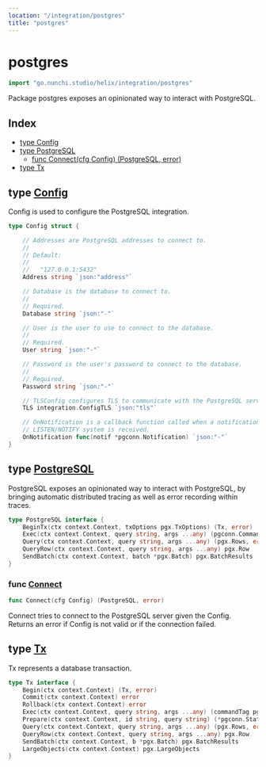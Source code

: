 ```yaml
---
location: "/integration/postgres"
title: "postgres"
---
```


# postgres

```go
import "go.nunchi.studio/helix/integration/postgres"
```

Package postgres exposes an opinionated way to interact with PostgreSQL.

## Index

- [type Config](<#Config>)
- [type PostgreSQL](<#PostgreSQL>)
  - [func Connect\(cfg Config\) \(PostgreSQL, error\)](<#Connect>)
- [type Tx](<#Tx>)


## type [Config](<https://github.com/nunchistudio/helix.go/blob/main/integration/postgres/config.go#L12-L42>)

Config is used to configure the PostgreSQL integration.

```go
type Config struct {

    // Addresses are PostgreSQL addresses to connect to.
    //
    // Default:
    //
    //   "127.0.0.1:5432"
    Address string `json:"address"`

    // Database is the database to connect to.
    //
    // Required.
    Database string `json:"-"`

    // User is the user to use to connect to the database.
    //
    // Required.
    User string `json:"-"`

    // Password is the user's password to connect to the database.
    //
    // Required.
    Password string `json:"-"`

    // TLSConfig configures TLS to communicate with the PostgreSQL server.
    TLS integration.ConfigTLS `json:"tls"`

    // OnNotification is a callback function called when a notification from the
    // LISTEN/NOTIFY system is received.
    OnNotification func(notif *pgconn.Notification) `json:"-"`
}
```

## type [PostgreSQL](<https://github.com/nunchistudio/helix.go/blob/main/integration/postgres/postgres.go#L20-L26>)

PostgreSQL exposes an opinionated way to interact with PostgreSQL, by bringing automatic distributed tracing as well as error recording within traces.

```go
type PostgreSQL interface {
    BeginTx(ctx context.Context, txOptions pgx.TxOptions) (Tx, error)
    Exec(ctx context.Context, query string, args ...any) (pgconn.CommandTag, error)
    Query(ctx context.Context, query string, args ...any) (pgx.Rows, error)
    QueryRow(ctx context.Context, query string, args ...any) pgx.Row
    SendBatch(ctx context.Context, batch *pgx.Batch) pgx.BatchResults
}
```

### func [Connect](<https://github.com/nunchistudio/helix.go/blob/main/integration/postgres/postgres.go#L45>)

```go
func Connect(cfg Config) (PostgreSQL, error)
```

Connect tries to connect to the PostgreSQL server given the Config. Returns an error if Config is not valid or if the connection failed.

## type [Tx](<https://github.com/nunchistudio/helix.go/blob/main/integration/postgres/transaction.go#L25-L35>)

Tx represents a database transaction.

```go
type Tx interface {
    Begin(ctx context.Context) (Tx, error)
    Commit(ctx context.Context) error
    Rollback(ctx context.Context) error
    Exec(ctx context.Context, query string, args ...any) (commandTag pgconn.CommandTag, err error)
    Prepare(ctx context.Context, id string, query string) (*pgconn.StatementDescription, error)
    Query(ctx context.Context, query string, args ...any) (pgx.Rows, error)
    QueryRow(ctx context.Context, query string, args ...any) pgx.Row
    SendBatch(ctx context.Context, b *pgx.Batch) pgx.BatchResults
    LargeObjects(ctx context.Context) pgx.LargeObjects
}
```

